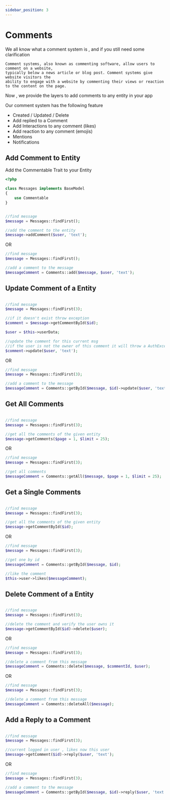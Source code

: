 ```yaml
---
sidebar_position: 3
---
```


# Comments

We all know what a comment system is , and if you still need some clarification

```
Comment systems, also known as commenting software, allow users to comment on a website, 
typically below a news article or blog post. Comment systems give website visitors the 
ability to engage with a website by commenting their views or reaction to the content on the page.
```

Now , we provide the layers to add comments to any entity in your app

Our comment system has the following feature
- Created / Updated / Delete
- Add replied to a Comment
- Add Interactions to any comment (likes)
- Add reaction to any comment (emojis)
- Mentions
- Notifications

Add Comment to Entity
-------------------

Add the Commentable Trait to your Entity

```php
<?php

class Messages implements BaseModel
{
    use Commentable
}

```

```php

//find message
$message = Messages::findFirst();

//add the comment to the entity
$message->addComment($user, 'text');
```

OR

```php
//find message
$message = Messages::findFirst();

//add a comment to the message 
$messageComment = Comments::add($message, $user, 'text');
```

Update Comment of a Entity
-------------------

```php

//find message
$message = Messages::findFirst(3);

//if it doesn't exist throw exception
$comment = $message->getCommentById($id);

$user = $this->userData;

//update the comment for this current msg
//if the user is not the owner of this comment it will throw a AuthException
$comment->update($user, 'text');

```

OR

```php
//find message
$message = Messages::findFirst(3);

//add a comment to the message 
$messageComment = Comments::getById($message, $id)->update($user, 'text');
```

Get All Comments
-------------------

```php

//find message
$message = Messages::findFirst(3);

//get all the comments of the given entity
$message->getComments($page = 1, $limit = 25);
```

OR

```php
//find message
$message = Messages::findFirst(3);

//get all comments
$messageComment = Comments::getAll($message, $page = 1, $limit = 25);
```

Get a Single Comments
-------------------

```php

//find message
$message = Messages::findFirst(3);

//get all the comments of the given entity
$message->getCommentById($id);
```

OR

```php
//find message
$message = Messages::findFirst(3);

//get one by id
$messageComment = Comments::getById($message, $id);

//like the comment
$this->user->likes($messageComment);
```


Delete Comment of a Entity
-------------------

```php

//find message
$message = Messages::findFirst(3);

//delete the comment and verify the user owns it
$message->getCommentById($id)->delete($user);
```

OR

```php
//find message
$message = Messages::findFirst(3);

//delete a comment from this message 
$messageComment = Comments::delete($message, $commentId, $user);
```

OR

```php
//find message
$message = Messages::findFirst(3);

//delete a comment from this message 
$messageComment = Comments::deleteAll($message);
```

Add a Reply to a Comment
-------------------

```php

//find message
$message = Messages::findFirst(3);

//current logged in user , likes now this user
$message->getComment($id)->reply($user, 'text');
```

OR

```php
//find message
$message = Messages::findFirst(3);

//add a comment to the message 
$messageComment = Comments::getById($message, $id)->reply($user, 'text');
```
